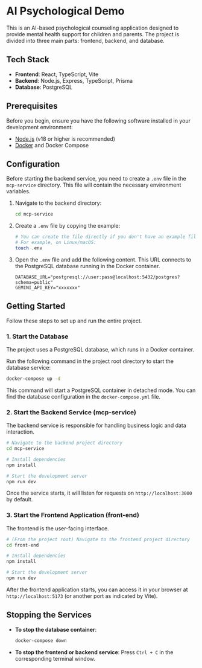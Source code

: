 # AI Psychological Demo

This is an AI-based psychological counseling application designed to provide mental health support for children and parents. The project is divided into three main parts: frontend, backend, and database.

## Tech Stack

- **Frontend**: React, TypeScript, Vite
- **Backend**: Node.js, Express, TypeScript, Prisma
- **Database**: PostgreSQL

## Prerequisites

Before you begin, ensure you have the following software installed in your development environment:

- [Node.js](https://nodejs.org/) (v18 or higher is recommended)
- [Docker](https://www.docker.com/products/docker-desktop/) and Docker Compose

## Configuration

Before starting the backend service, you need to create a `.env` file in the `mcp-service` directory. This file will contain the necessary environment variables.

1.  Navigate to the backend directory:
    ```bash
    cd mcp-service
    ```

2.  Create a `.env` file by copying the example:
    ```bash
    # You can create the file directly if you don't have an example file
    # For example, on Linux/macOS:
    touch .env
    ```

3.  Open the `.env` file and add the following content. This URL connects to the PostgreSQL database running in the Docker container.

    ```env
    DATABASE_URL="postgresql://user:pass@localhost:5432/postgres?schema=public"
    GEMINI_API_KEY="xxxxxxx"
    ```

## Getting Started

Follow these steps to set up and run the entire project.

### 1. Start the Database

The project uses a PostgreSQL database, which runs in a Docker container.

Run the following command in the project root directory to start the database service:

```bash
docker-compose up -d
```

This command will start a PostgreSQL container in detached mode. You can find the database configuration in the `docker-compose.yml` file.

### 2. Start the Backend Service (mcp-service)

The backend service is responsible for handling business logic and data interaction.

```bash
# Navigate to the backend project directory
cd mcp-service

# Install dependencies
npm install

# Start the development server
npm run dev
```

Once the service starts, it will listen for requests on `http://localhost:3000` by default.

### 3. Start the Frontend Application (front-end)

The frontend is the user-facing interface.

```bash
# (From the project root) Navigate to the frontend project directory
cd front-end

# Install dependencies
npm install

# Start the development server
npm run dev
```

After the frontend application starts, you can access it in your browser at `http://localhost:5173` (or another port as indicated by Vite).

## Stopping the Services

- **To stop the database container**:
  ```bash
  docker-compose down
  ```

- **To stop the frontend or backend service**:
  Press `Ctrl + C` in the corresponding terminal window.
